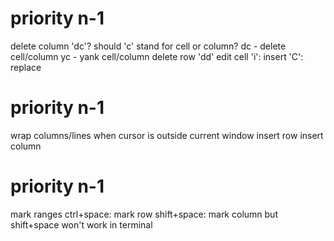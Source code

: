 priority n-1
============
delete column
  'dc'?
    should 'c' stand for cell or column?
      dc - delete cell/column
      yc - yank cell/column
delete row
  'dd'
edit cell
  'i': insert
  'C': replace

priority n-1
============
wrap columns/lines when cursor is outside current window
insert row
insert column

priority n-1
============
mark ranges
  ctrl+space: mark row
  shift+space: mark column
    but shift+space won't work in terminal
